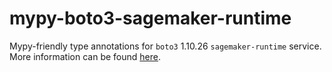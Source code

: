 # mypy-boto3-sagemaker-runtime

Mypy-friendly type annotations for `boto3` 1.10.26 `sagemaker-runtime` service.
More information can be found [here](https://github.com/vemel/mypy_boto3).